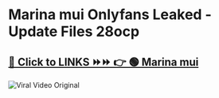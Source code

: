 
 # Marina mui Onlyfans Leaked - Update Files 28ocp

## <h2><a href="https://clipsfans.com/Marina_mui&ref=git">🔗 Click to LINKS ⏩⏩ 👉 🟢 Marina mui </a></h2>

<a href="https://clipsfans.com/Marina_mui&ref=git" rel="nofollow" data-target="animated-image.originalLink"><img src="https://i.ibb.co.com/xMMVF88/686577567.gif" alt="Viral Video Original" style="max-width: 100%; display: inline-block;" data-target="animated-image.originalImage"></a>


